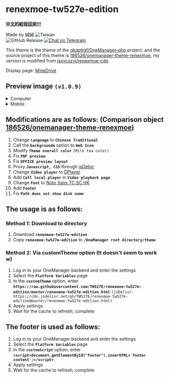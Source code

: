 # renexmoe-tw527e-edition

[**中文的給我回來!!!**](README.md)

Made by 誠誠 <img src="https://img.shields.io/badge/-Taiwan-blue?style=for-the-badge&logo=Fandom" alt="Taiwan"><br>
![GitHub Release](https://img.shields.io/github/v/release/TW527E/renexmoe-tw527e-edition.svg?include_prereleases&logo=Acclaim&style=for-the-badge)
<a href="https://t.me/Cheng_Group">
  <img src="https://img.shields.io/badge/-Chat%20on%20Telegram-blue?style=for-the-badge&logo=Telegram" alt="Chat on Telegram">
</a>

This theme is the theme of the [qkqpttgf/OneManager-php](https://github.com/qkqpttgf/OneManager-php) project, and the source project of this theme is [186526/onemanager-theme-renexmoe](https://github.com/186526/onemanager-theme-renexmoe), my version is modified from [jssycszyj/renexmoe-cdn](https://github.com/jssycszyj/renexmoe-cdn).

Display page: [MineDrive](https://d.tw527e.eu.org)

## Preview image `(v1.0.9)`

<Details>
  <Summary>Computer</Summary>
  <Pre><Code>
    Folder List <br>
    <img src="https://raw.githubusercontent.com/TW527E/renexmoe-tw527e-edition/main/Readme/PC - 1.png" alt="Readme/PC - 1"> <br>
    Folder List - Close Sidebar <br>
    <img src="https://raw.githubusercontent.com/TW527E/renexmoe-tw527e-edition/main/Readme/PC - 2.png" alt="Readme/PC - 2"> <br>
    Footer Effects <br>
    <img src="https://raw.githubusercontent.com/TW527E/renexmoe-tw527e-edition/main/Readme/PC - 3.png" alt="Readme/PC - 3"> <br>
    Video List <br>
    <img src="https://raw.githubusercontent.com/TW527E/renexmoe-tw527e-edition/main/Readme/PC - 4.png" alt="Readme/PC - 4"> <br>
    Video Page <br>
    <img src="https://raw.githubusercontent.com/TW527E/renexmoe-tw527e-edition/main/Readme/PC - 5.png" alt="Readme/PC - 5"> <br>
    Video Pages - Dark Background Mode <br>
    <img src="https://raw.githubusercontent.com/TW527E/renexmoe-tw527e-edition/main/Readme/PC - 5 - Dark.png" alt="Readme/PC - 5 - Dark"> <br>
    Video Page - Close Sidebar <br>
    <img src="https://raw.githubusercontent.com/TW527E/renexmoe-tw527e-edition/main/Readme/PC-6.png" alt="Readme/PC-6">
  </Code></Pre>
</Details>

<Details>
  <Summary>Mobile</Summary>
  <Pre><Code>
    Folder List <br>
    <img src="https://raw.githubusercontent.com/TW527E/renexmoe-tw527e-edition/main/Readme/Mobile - 1.png" alt="Readme/Mobile - 1"> <br>
    Folder List - Open Sidebar <br>
    <img src="https://raw.githubusercontent.com/TW527E/renexmoe-tw527e-edition/main/Readme/Mobile - 2.png" alt="Readme/Mobile - 2"> <br>
    Footer Effects <br>
    <img src="https://raw.githubusercontent.com/TW527E/renexmoe-tw527e-edition/main/Readme/Mobile - 3.png" alt="Readme/Mobile - 3"> <br>
    Video List <br>
    <img src="https://raw.githubusercontent.com/TW527E/renexmoe-tw527e-edition/main/Readme/Mobile - 4.png" alt="Readme/Mobile - 4"> <br>
    Video Page <br>
    <img src="https://raw.githubusercontent.com/TW527E/renexmoe-tw527e-edition/main/Readme/Mobile - 5.png" alt="Readme/Mobile - 5"> <br>
    Video Pages - Dark Background Mode <br>
    <img src="https://raw.githubusercontent.com/TW527E/renexmoe-tw527e-edition/main/Readme/Mobile - 5 - Dark.png" alt="Readme/Mobile - 5 - Dark">
  </Code></Pre>
</Details>

## Modifications are as follows: (Comparison object [186526/onemanager-theme-renexmoe](https://github.com/186526/onemanager-theme-renexmoe))

1. Change **`Language`** to **`Chinese Traditional`**
2. Call the **`backgroundm`** option to **`Web Icon`**
3. Modify **`Theme overall color`** `(Milk tea color)`
4. Fix **`PDF preview`**
5. Fix **`OFFICE preview layout`**
6. Proxy **`Javascript, CSS`** through [jsDelivr](https://jsdelivr.com)
7. Change **`Video player`** to [DPlayer](https://dplayer.js.org)
8. Add **`Call local player`** in **`Video playback page`**
9. Change **`Font`** to [Noto Sans TC SC HK](https://fonts.google.com/noto/fonts)
10. Add **`Footer`**
11. Fix **`Path does not show disk name`**

## The usage is as follows:

### Method 1: Download to directory

1. Download **`renexmoe-tw527e-edition`**
2. Copy **`renexmoe-tw527e-edition`** to **`/OneManager root directory/theme`**

### Method 2: Via customTheme option (It doesn't seem to work w)

1. Log in to your OneManager backend and enter the settings
2. Select the **`Platform Variables`** page
3. In the **`customTheme`** option, enter **`https://raw.githubusercontent.com/TW527E/renexmoe-tw527e-edition/master/renexmoe-tw527e-edition.html`** `(jsDelivr: https://cdn.jsdelivr.net/gh/TW527E/renexmoe-tw527e-edition@master/renexmoe-tw527e-edition.html)`
4. Apply settings
5. Wait for the cache to refresh, complete

## The footer is used as follows:

1. Log in to your OneManager backend and enter the settings
2. Select the **`Platform Variables`** page
3. In the **`customScript`** option, enter **`<script>document.getElementById("footer").innerHTML='footer content';</script>`**
4. Apply settings
5. Wait for the cache to refresh, complete